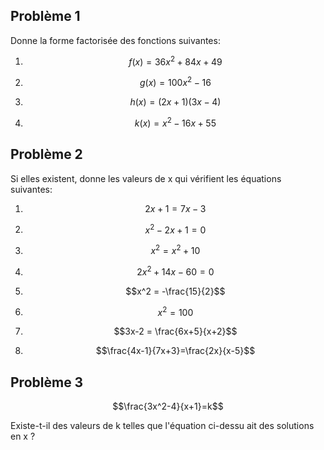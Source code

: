 ## Problème 1

Donne la forme factorisée des fonctions suivantes:

1. ```math
   f(x)=36x^2+84x+49
   ```
1. ```math
   g(x)=100x^2-16
   ```
1. ```math
   h(x)=(2x+1)(3x-4)
1. ```math
   k(x)=x^2-16x+55
   ```

## Problème 2

Si elles existent, donne les valeurs de x qui vérifient les équations suivantes:

1. ```math
   2x+1=7x-3
   ```
1. ```math
   x^2-2x+1=0
   ```
1. ```math
   x^2 = x^2+10
   ```
1. ```math
   2x^2+14x-60=0
   ```
1. ```math
   x^2 = -\frac{15}{2}
   ```
1. ```math
   x^2=100
   ```
1. ```math
   3x-2 = \frac{6x+5}{x+2}
   ```
1. ```math
   \frac{4x-1}{7x+3}=\frac{2x}{x-5}
   ```

## Problème 3

```math
\frac{3x^2-4}{x+1}=k
```
Existe-t-il des valeurs de k telles que l'équation ci-dessu ait des solutions en x ?

